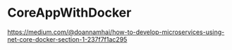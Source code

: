 # CoreAppWithDocker
https://medium.com/@doannamhai/how-to-develop-microservices-using-net-core-docker-section-1-237f7f1ac295
